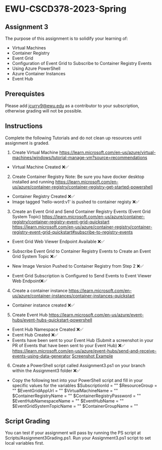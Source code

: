 # EWU-CSCD378-2023-Spring

## Assignment 3

The purpose of this assignment is to solidify your learning of:

- Virtual Machines
- Container Registry
- Event Grid
- Configuration of Event Grid to Subscribe to Container Registry Events
- Using Azure PowerShell
- Azure Container Instances
- Event Hub

## Prerequistes

Please add jcurry9@ewu.edu as a contributor to your subscription, otherwise grading will not be possible.

## Instructions

Complete the following Tutorials and do not clean up resources until assignment is graded.

1. Create Virtual Machine
   https://learn.microsoft.com/en-us/azure/virtual-machines/windows/tutorial-manage-vm?source=recommendations

- Virtual Machine Created ❌✅

2. Create Container Registry
Note: Be sure you have docker desktop installed and running
   https://learn.microsoft.com/en-us/azure/container-registry/container-registry-get-started-powershell

- Container Registry Created ❌✅
- Image tagged 'hello-word:v1' is pushed to container registy ❌✅

3. Create an Event Grid and Send Container Registry Events (Event Grid System Topic) 
   https://learn.microsoft.com/en-us/azure/container-registry/container-registry-event-grid-quickstart
   https://learn.microsoft.com/en-us/azure/container-registry/container-registry-event-grid-quickstart#subscribe-to-registry-events


- Event Grid Web Viewer Endpoint Available ❌✅
- Subscribe Event Grid to Container Registry Events to Create an Event Grid System Topic ❌✅

- New Image Version Pushed to Container Registry from Step 2 ❌✅
- Event Grid Subscription is Configured to Send Events to Event Viewer Web Endpoint❌✅

4. Create a container instance
   https://learn.microsoft.com/en-us/azure/container-instances/container-instances-quickstart

- Container instance created ❌✅

5. Create Event Hub
   https://learn.microsoft.com/en-us/azure/event-hubs/event-hubs-quickstart-powershell

- Event Hub Namespace Created ❌✅
- Event Hub Created ❌✅
- Events have been sent to your Event Hub (Submit a screenshot in your PR of Events that have been sent to your Event Hub) ❌✅
  https://learn.microsoft.com/en-us/azure/event-hubs/send-and-receive-events-using-data-generator
  [Screenshot Example](https://learn.microsoft.com/en-us/azure/event-hubs/send-and-receive-events-using-data-generator#view-events-using-event-hubs-data-generator)

6. Create a PowerShell script called Assignment3.ps1 on your branch within the Assignment3 folder ❌✅

- Copy the following text into your PowerShell script and fill in your specific values for the variables
      $SubscriptionId = ""
      $ResourceGroup = ""
      $EventGridAppUrl = ""
      $VirtualMachineName = ""
      $ContainerRegistryName = ""
      $ContainerRegistryPassword = ""
      $EventHubNamespaceName = ""
      $EventHubName = ""
      $EventGridSystemTopicName = ""
      $ContainerGroupName = ""


## Script Grading
You can test if your assignment will pass by running the PS script at Scripts/Assignment3Grading.ps1. Run your Assignment3.ps1 script to set local variables first.



